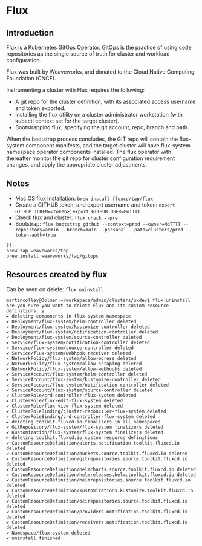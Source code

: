# Flux

## Introduction

Flux is a Kubernetes GitOps Operator. GitOps is the practice of using code repositories as the single source of truth for cluster and workload configuration.

Flux was built by Weaveworks, and donated to the Cloud Native Computing Foundation (CNCF).

Instrumenting a cluster with Flux requires the following:

- A git repo for the cluster definition, with its associated access username and token exported.
- Installing the flux utility on a cluster administrator workstation (with kubectl context set for the target cluster).
- Bootstrapping flux, specifying the git account, repo, branch and path.

When the bootstrap process concludes, the GIT repo will contain the flux-system component manifests, and the target cluster will have flux-system namespace operator components installed. The flux operator with thereafter monitor the git repo for cluster configuration requirement changes, and apply the appropriate cluster adjustments.

## Notes

- Mac OS flux Installation: `brew install fluxcd/tap/flux`
- Create a GITHUB token, and export username and token: `export GITHUB_TOKEN=<token>`; `export GITHUB_USER=MoTTTT`
- Check flux and cluster: `flux check --pre`
- Bootstrap: `flux bootstrap github --context=prod --owner=MoTTTT --repository=admin --branch=main --personal --path=clusters/prod --token-auth=true`

```text
??:
brew tap weaveworks/tap
brew install weaveworks/tap/gitops
```

## Resources created by flux

Can be seen on delete: `flux uninstall`

```text
martincolley@Dolmen:~/workspace/admin/clusters/ukdev$ flux uninstall
Are you sure you want to delete Flux and its custom resource definitions: y
► deleting components in flux-system namespace
✔ Deployment/flux-system/helm-controller deleted 
✔ Deployment/flux-system/kustomize-controller deleted 
✔ Deployment/flux-system/notification-controller deleted 
✔ Deployment/flux-system/source-controller deleted 
✔ Service/flux-system/notification-controller deleted 
✔ Service/flux-system/source-controller deleted 
✔ Service/flux-system/webhook-receiver deleted 
✔ NetworkPolicy/flux-system/allow-egress deleted 
✔ NetworkPolicy/flux-system/allow-scraping deleted 
✔ NetworkPolicy/flux-system/allow-webhooks deleted 
✔ ServiceAccount/flux-system/helm-controller deleted 
✔ ServiceAccount/flux-system/kustomize-controller deleted 
✔ ServiceAccount/flux-system/notification-controller deleted 
✔ ServiceAccount/flux-system/source-controller deleted 
✔ ClusterRole/crd-controller-flux-system deleted 
✔ ClusterRole/flux-edit-flux-system deleted 
✔ ClusterRole/flux-view-flux-system deleted 
✔ ClusterRoleBinding/cluster-reconciler-flux-system deleted 
✔ ClusterRoleBinding/crd-controller-flux-system deleted 
► deleting toolkit.fluxcd.io finalizers in all namespaces
✔ GitRepository/flux-system/flux-system finalizers deleted 
✔ Kustomization/flux-system/flux-system finalizers deleted 
► deleting toolkit.fluxcd.io custom resource definitions
✔ CustomResourceDefinition/alerts.notification.toolkit.fluxcd.io deleted 
✔ CustomResourceDefinition/buckets.source.toolkit.fluxcd.io deleted 
✔ CustomResourceDefinition/gitrepositories.source.toolkit.fluxcd.io deleted 
✔ CustomResourceDefinition/helmcharts.source.toolkit.fluxcd.io deleted 
✔ CustomResourceDefinition/helmreleases.helm.toolkit.fluxcd.io deleted 
✔ CustomResourceDefinition/helmrepositories.source.toolkit.fluxcd.io deleted 
✔ CustomResourceDefinition/kustomizations.kustomize.toolkit.fluxcd.io deleted 
✔ CustomResourceDefinition/ocirepositories.source.toolkit.fluxcd.io deleted 
✔ CustomResourceDefinition/providers.notification.toolkit.fluxcd.io deleted 
✔ CustomResourceDefinition/receivers.notification.toolkit.fluxcd.io deleted 
✔ Namespace/flux-system deleted 
✔ uninstall finished
```
